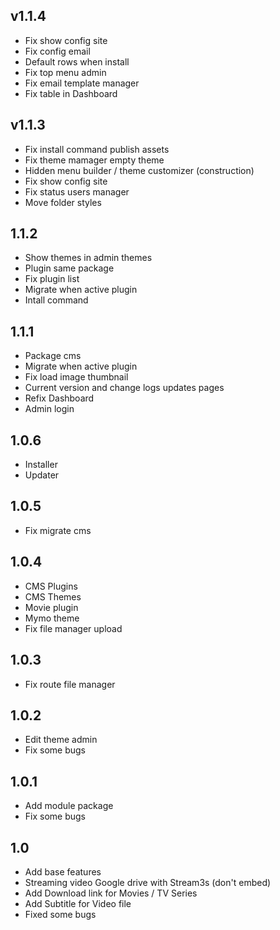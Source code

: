 ## v1.1.4
- Fix show config site
- Fix config email
- Default rows when install
- Fix top menu admin
- Fix email template manager
- Fix table in Dashboard

## v1.1.3
- Fix install command publish assets
- Fix theme mamager empty theme
- Hidden menu builder / theme customizer (construction)
- Fix show config site
- Fix status users manager
- Move folder styles

## 1.1.2
- Show themes in admin themes
- Plugin same package
- Fix plugin list
- Migrate when active plugin
- Intall command

## 1.1.1
- Package cms
- Migrate when active plugin
- Fix load image thumbnail
- Current version and change logs updates pages
- Refix Dashboard
- Admin login
## 1.0.6
- Installer
- Updater
## 1.0.5
- Fix migrate cms
## 1.0.4
- CMS Plugins
- CMS Themes
- Movie plugin
- Mymo theme
- Fix file manager upload
## 1.0.3
- Fix route file manager
## 1.0.2
- Edit theme admin
- Fix some bugs
## 1.0.1
- Add module package
- Fix some bugs
## 1.0
- Add base features
- Streaming video Google drive with Stream3s (don't embed)
- Add Download link for Movies / TV Series
- Add Subtitle for Video file
- Fixed some bugs